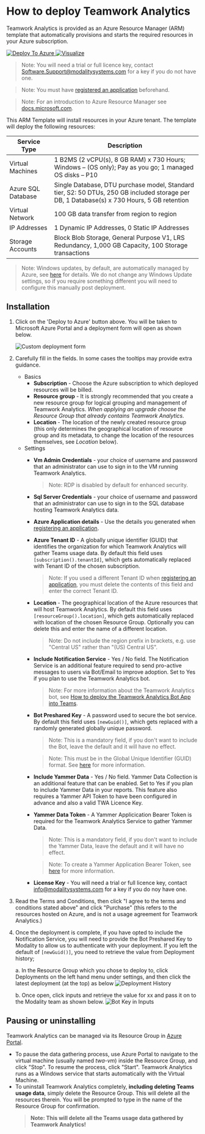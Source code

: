 # How to deploy Teamwork Analytics

Teamwork Analytics is provided as an Azure Resource Manager (ARM) template that automatically provisions and starts the required resources in your Azure subscription.

<a href="https://portal.azure.com/#create/Microsoft.Template/uri/https%3A%2F%2Ftwadeploy.blob.core.windows.net%2Ftwa-prod%2FmainTemplate.json%3Fsv%3D2019-02-02%26ss%3Dbfqt%26srt%3Dsco%26sp%3Drlp%26se%3D2025-01-06T19%3A14%3A58Z%26st%3D2020-01-06T11%3A14%3A58Z%26spr%3Dhttps%26sig%3D0gvK%252BXVXhd24ifVrnMJrvZxxzYX0Cu9MXVdKYJmvkL8%253D" target="_blank">
  <img src="https://raw.githubusercontent.com/Azure/azure-quickstart-templates/master/1-CONTRIBUTION-GUIDE/images/deploytoazure.svg?sanitize=true" alt="Deploy To Azure" style="max-width:100%;">
</a>
<a href="http://armviz.io/#/?load=https%3A%2F%2Ftwadeploy.blob.core.windows.net%2Ftwa-prod%2FmainTemplate.json%3Fsv%3D2019-02-02%26ss%3Dbfqt%26srt%3Dsco%26sp%3Drlp%26se%3D2025-01-06T19%3A14%3A58Z%26st%3D2020-01-06T11%3A14%3A58Z%26spr%3Dhttps%26sig%3D0gvK%252BXVXhd24ifVrnMJrvZxxzYX0Cu9MXVdKYJmvkL8%253D" target="_blank">
  <img src="https://raw.githubusercontent.com/Azure/azure-quickstart-templates/master/1-CONTRIBUTION-GUIDE/images/visualizebutton.svg?sanitize=true" alt="Visualize" style="max-width:100%;">
</a>

> Note: You will need a trial or full licence key, contact Software.Support@modalitysystems.com for a key if you do not have one.

> Note: You must have [registered an application](registerapplication.md) beforehand.

> Note: For an introduction to Azure Resource Manager see [docs.microsoft.com](https://docs.microsoft.com/en-us/azure/azure-resource-manager/resource-group-overview).

This ARM Template will install resources in your Azure tenant. The template will deploy the following resources:

| Service Type  | Description   |
| ------------- | ------------- |
| Virtual Machines  | 1 B2MS (2 vCPU(s), 8 GB RAM) x 730 Hours; Windows – (OS only); Pay as you go; 1 managed OS disks – P10 |
| Azure SQL Database  | Single Database, DTU purchase model, Standard tier, S2: 50 DTUs, 250 GB included storage per DB, 1 Database(s) x 730 Hours, 5 GB retention  |
| Virtual Network  | 100 GB data transfer from region to region  |
| IP Addresses  | 1 Dynamic IP Addresses, 0 Static IP Addresses  |
| Storage Accounts  | Block Blob Storage, General Purpose V1, LRS Redundancy, 1,000 GB Capacity, 100 Storage transactions |

> Note: Windows updates, by default, are automatically managed by Azure, see [here](https://docs.microsoft.com/en-us/azure/automation/automation-update-management#windows) for details. We do not change any Windows Update settings, so if you require something different you will need to configure this manually post deployment.

## Installation

1. Click on the 'Deploy to Azure' button above. You will be taken to Microsoft Azure Portal and a deployment form will open as shown below.

   ![Custom deployment form](images/deployForm.png)

2. Carefully fill in the fields. In some cases the tooltips may provide extra guidance. 
   - Basics
     - **Subscription** - Choose the Azure subscription to which deployed resources will be billed.
     - **Resource group** - It is strongly recommended that you create a new resource group for logical grouping and management of Teamwork Analytics. *When applying an upgrade choose the Resource Group that already contains Teamwork Analytics.*
     - **Location** - The location of the newly created resource group (this only determines the geographical location of resource group and its metadata, to change the location of the resources themselves, see *Location* below).
   - Settings
     - **Vm Admin Credentials** - your choice of username and password that an administrator can use to sign in to the VM running Teamwork Analytics.
       > Note: RDP is disabled by default for enhanced security.
     - **Sql Server Credentials** - your choice of username and password that an administrator can use to sign in to the SQL database hosting Teamwork Analytics data. 
     - **Azure Application details** - Use the details you generated when [registering an application](registerapplication.md).
     - **Azure Tenant ID** - A globally unique identifier (GUID) that identifies the organization for which Teamwork Analytics will gather Teams usage data. By default this field uses `[subscription().tenantId]`, which gets automatically replaced with Tenant ID of the chosen subscription.
       > Note: If you used a different Tenant ID when [registering an application](registerapplication.md), you must delete the contents of this field and enter the correct Tenant ID.
     - **Location** - The geographical location of the Azure resources that will host Teamwork Analytics. By default this field uses `[resourceGroup().location]`, which gets automatically replaced with location of the chosen Resource Group. Optionally you can delete this and enter the name of a different location.
       > Note: Do not include the region prefix in brackets, e.g. use "Central US" rather than "(US) Central US".
     - **Include Notification Service** - Yes / No field. The Notification Service is an additional feature required to send pro-active messages to users via Bot/Email to improve adoption. Set to Yes if you plan to use the Teamwork Analytics bot. 
        > Note: For more information about the Teamwork Analytics bot, see [How to deploy the Teamwork Analytics Bot App into Teams](deployteamsapp.md).
      - **Bot Preshared Key** - A password used to secure the bot service. By default this field uses `[newGuid()]`, which gets replaced with a randomly generated globally unique password.
        > Note: This is a mandatory field, if you don't want to include the Bot, leave the default and it will have no effect.

        > Note: This must be in the Global Unique Identifier (GUID) format. See [here](http://guid.one/guid) for more information.
      - **Include Yammer Data** - Yes / No field. Yammer Data Collection is an additional feature that can be enabled. Set to Yes if you plan to include Yammer Data in your reports. This feature also requires a Yammer API Token to have been configured in advance and also a valid TWA Licence Key. 
      - **Yammer Data Token** - A Yammer Applicication Bearer Token is required for the Teamwork Analytics Service to gather Yammer Data.
        > Note: This is a mandatory field, if you don't want to include the Yammer Data, leave the default and it will have no effect.

        > Note: To create a Yammer Application Bearer Token, see [here](yammerAPIToken.md) for more information.
        
      - **License Key** -  You will need a trial or full licence key, contact info@modalitysystems.com for a key if you do noy have one.

3. Read the Terms and Conditions, then click "I agree to the terms and conditions stated above" and click "Purchase" (this refers to the resources hosted on Azure, and is not a usage agreement for Teamwork Analytics.)

4. Once the deployment is complete, if you have opted to include the Notification Service, you will need to provide the Bot Preshared Key to Modality to allow us to authenticate with your deployment. If you left the default of `[newGuid()]`, you need to retrieve the value from Deployment history;
  
      a. In the Resource Group which you chose to deploy to, click Deployments on the left hand menu under settings, and then click the latest deployment (at the top) as below
      ![Deployment History](images/deployments-list.png)

      b. Once open, click inputs and retrieve the value for xx and pass it on to the Modality team as shown below.
      ![Bot Key in Inputs](images/bot-pre-shared-key.png)

## Pausing or uninstalling

Teamwork Analytics can be managed via its Resource Group in [Azure Portal](https://portal.azure.com/).

* To pause the data gathering process, use Azure Portal to navigate to the virtual machine (usually named *twa-vm*) inside the Resource Group, and click "Stop". To resume the process, click "Start". Teamwork Analytics runs as a Windows service that starts automatically with the Virtual Machine.
* To uninstall Teamwork Analytics completely, **including deleting Teams usage data**, simply delete the Resource Group. This will delete all the resources therein. You will be prompted to type in the name of the Resource Group for confirmation.
  > **Note: This will delete all the Teams usage data gathered by Teamwork Analytics!**
